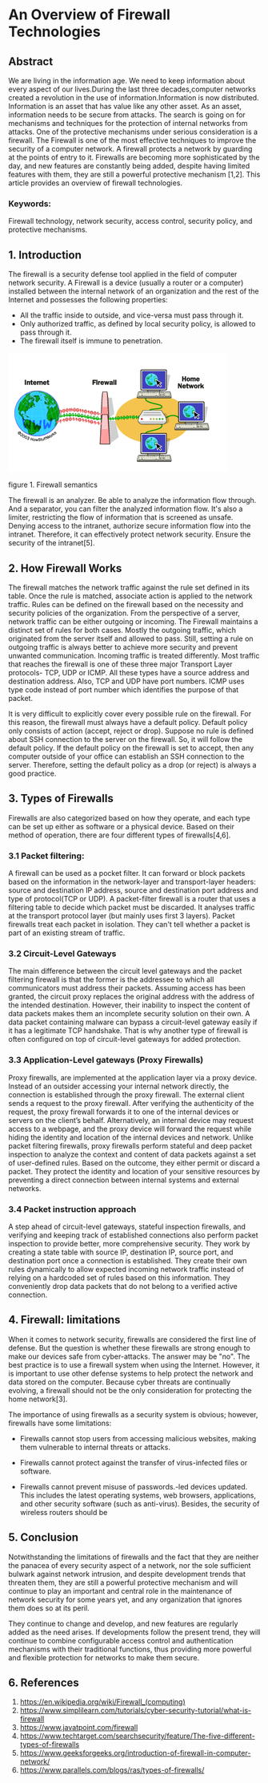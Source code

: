 # An Overview of Firewall Technologies
## Abstract
We are living in the information age. We need to keep information about every aspect of our lives.During the last three decades,computer networks created a revolution in the use of information.Information is now distributed.   Information is an asset that has value like any other asset. As an asset, information needs to be secure from attacks. The search is going on for mechanisms and techniques for the protection of internal networks from attacks. One of the protective mechanisms under serious consideration is a firewall. The Firewall is one of the most effective techniques to improve the security of a computer network. A firewall protects a network by guarding at the points of entry to it. Firewalls are becoming more sophisticated by the day, and new features are constantly being added, despite having limited features with them, they are still a powerful protective mechanism [1,2]. This article provides an overview of firewall technologies.

### Keywords:
Firewall technology, network security, access control, security policy, and protective mechanisms.

## 1. Introduction
The firewall is a security defense tool applied in the field of computer network security. A Firewall is a device (usually a router or a computer) installed between the internal network of an organization and the rest of the Internet and possesses the following properties:

* All the traffic inside to outside, and vice-versa must pass through it.
* Only authorized traffic, as defined by local security policy, is allowed to pass through it.
* The firewall itself is immune to penetration.
 

![Network Security Firewall](firewall.png) 

figure 1. Firewall semantics

The firewall is an analyzer. Be able to analyze the information flow through. And a separator, you can filter the analyzed information flow. It's also a limiter, restricting the flow of information that is screened as unsafe. Denying access to the intranet, authorize secure information flow into the intranet. Therefore, it can effectively protect network security. Ensure the security of the intranet[5].

## 2. How Firewall Works
The firewall matches the network traffic against the rule set defined in its table. Once the rule is matched, associate action is applied to the network traffic. Rules can be defined on the firewall based on the necessity and security policies of the organization. From the perspective of a server, network traffic can be either outgoing or incoming. The Firewall maintains a distinct set of rules for both cases. Mostly the outgoing traffic, which originated from the server itself and allowed to pass. Still, setting a rule on outgoing traffic is always better to achieve more security and prevent unwanted communication. Incoming traffic is treated differently. Most traffic that reaches the firewall is one of these three major Transport Layer protocols- TCP, UDP or ICMP. All these types have a source address and destination address. Also, TCP and UDP have port numbers. ICMP uses type code instead of port number which identifies the purpose of that packet.

It is very difficult to explicitly cover every possible rule on the firewall. For this reason, the firewall must always have a default policy. Default policy only consists of action (accept, reject or drop). Suppose no rule is defined about SSH connection to the server on the firewall. So, it will follow the default policy. If the default policy on the firewall is set to accept, then any computer outside of your office can establish an SSH connection to the server. Therefore, setting the default policy as a drop (or reject) is always a good practice.

## 3. Types of Firewalls

Firewalls are also categorized based on how they operate, and each type can be set up either as software or a physical device. Based on their method of operation, there are four different types of firewalls[4,6].

### 3.1 Packet filtering:
<p>A firewall can be used as a pocket filter. It can forward or block packets based on the information in the network-layer and transport-layer headers: source and destination IP address, source and destination port address and type of protocol(TCP or UDP). A packet-filter firewall is a router that uses a filtering table to decide which packet must be discarded. It analyses traffic at the transport protocol layer (but mainly uses first 3 layers). Packet firewalls treat each packet in isolation. They can't tell whether a packet is part of an existing stream of traffic. </p>

### 3.2 Circuit-Level Gateways
<p>The main difference between the circuit level gateways and the packet filtering firewall is that the former is the addressee to which all communicators must address their packets. Assuming access has been granted, the circuit proxy replaces the original address with the address of the intended destination. However, their inability to inspect the content of data packets makes them an incomplete security solution on their own. A data packet containing malware can bypass a circuit-level gateway easily if it has a legitimate TCP handshake. That is why another type of firewall is often configured on top of circuit-level gateways for added protection.</p>

### 3.3 Application-Level gateways (Proxy Firewalls)
<p>Proxy firewalls, are implemented at the application layer via a proxy device. Instead of an outsider accessing your internal network directly, the connection is established through the proxy firewall. The external client sends a request to the proxy firewall. After verifying the authenticity of the request, the proxy firewall forwards it to one of the internal devices or servers on the client’s behalf. Alternatively, an internal device may request access to a webpage, and the proxy device will forward the request while hiding the identity and location of the internal devices and network. Unlike packet filtering firewalls, proxy firewalls perform stateful and deep packet inspection to analyze the context and content of data packets against a set of user-defined rules. Based on the outcome, they either permit or discard a packet. They protect the identity and location of your sensitive resources by preventing a direct connection between internal systems and external networks. </p>

### 3.4 Packet instruction approach
<p>A step ahead of circuit-level gateways, stateful inspection firewalls, and verifying and keeping track of established connections also perform packet inspection to provide better, more comprehensive security. They work by creating a state table with source IP, destination IP, source port, and destination port once a connection is established. They create their own rules dynamically to allow expected incoming network traffic instead of relying on a hardcoded set of rules based on this information. They conveniently drop data packets that do not belong to a verified active connection.</p>


## 4. Firewall: limitations
<p>When it comes to network security, firewalls are considered the first line of defense. But the question is whether these firewalls are strong enough to make our devices safe from cyber-attacks. The answer may be "no". The best practice is to use a firewall system when using the Internet. However, it is important to use other defense systems to help protect the network and data stored on the computer. Because cyber threats are continually evolving, a firewall should not be the only consideration for protecting the home network[3].</p>
<p>
The importance of using firewalls as a security system is obvious; however, firewalls have some limitations:</p>

*  <p>Firewalls cannot stop users from accessing malicious websites, making them vulnerable to internal threats or attacks.</p>
* <p>Firewalls cannot protect against the transfer of virus-infected files or software.</p>
* <p>Firewalls cannot prevent misuse of passwords.-led devices updated. This includes the latest operating systems, web browsers, applications, and other security software (such as anti-virus). Besides, the security of wireless routers should be </p>

## 5. Conclusion
<p>Notwithstanding the limitations of firewalls and the fact that they are neither the panacea of every security aspect of a network, nor the sole sufficient bulwark against network intrusion, and despite development trends that threaten them, they are still a powerful protective mechanism and will continue to play an important and central role in the maintenance of network security for some years yet, and any organization that ignores them does so at its peril.</p>
<p>They continue to change and develop, and new features are regularly added as the need arises. If developments follow the present trend, they will continue to combine
configurable access control and authentication mechanisms with their traditional functions, thus providing more powerful and flexible protection for networks to make them secure.</p>

## 6. References

1. https://en.wikipedia.org/wiki/Firewall_(computing)
2. https://www.simplilearn.com/tutorials/cyber-security-tutorial/what-is-firewall
3. https://www.javatpoint.com/firewall
4. https://www.techtarget.com/searchsecurity/feature/The-five-different-types-of-firewalls
5. https://www.geeksforgeeks.org/introduction-of-firewall-in-computer-network/
6. https://www.parallels.com/blogs/ras/types-of-firewalls/